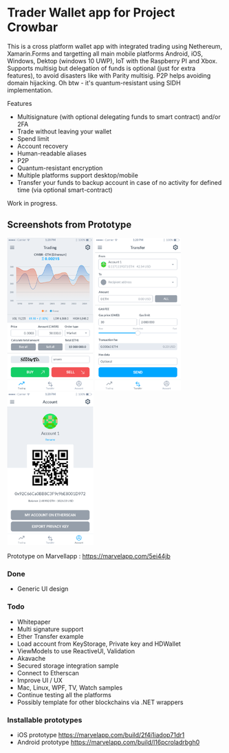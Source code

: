 # Trader Wallet app for Project Crowbar 

This is a cross platform wallet app with integrated trading using Nethereum, Xamarin.Forms and targetting all main mobile platforms Android, iOS, Windows, Dektop (windows 10 UWP), IoT with the Raspberry PI and Xbox. Supports multisig but delegation of funds is optional (just for extra features), to avoid disasters like with Parity multisig. P2P helps avoiding domain hijacking. Oh btw - it's quantum-resistant using SIDH implementation.

Features

- Multisignature (with optional delegating funds to smart contract) and/or 2FA
- Trade without leaving your wallet
- Spend limit
- Account recovery
- Human-readable aliases
- P2P
- Quantum-resistant encryption
- Multiple platforms support desktop/mobile
- Transfer your funds to backup account in case of no activity for defined time (via optional smart-contract)

Work in progress.

## Screenshots from Prototype

<img src="Design/screenshots/trading.png" width="200" alt="Trading screen"> <img src="Design/screenshots/transfer.png" width="200" alt="Transfer screen"> <img src="Design/screenshots/account.png" width="200" alt="Account screen">

Prototype on Marvellapp : https://marvelapp.com/5ei44jb

### Done

* Generic UI design

### Todo
* Whitepaper
* Multi signature support
* Ether Transfer example
* Load account from KeyStorage, Private key and HDWallet
* ViewModels to use ReactiveUI, Validation 
* Akavache
* Secured storage integration sample
* Connect to Etherscan
* Improve UI / UX
* Mac, Linux, WPF, TV, Watch samples
* Continue testing all the platforms 
* Possibly template for other blockchains via .NET wrappers

### Installable prototypes

* iOS prototype https://marvelapp.com/build/2f4i1iadop71dr1
* Android prototype https://marvelapp.com/build/l16pcroladrbgh0
